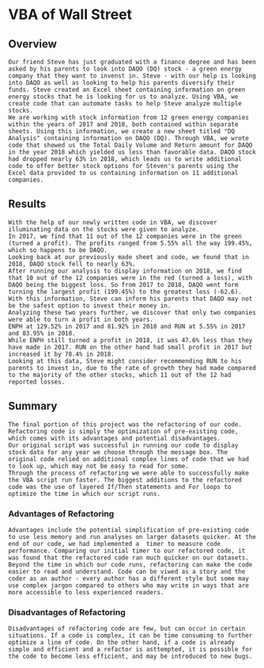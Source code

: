 # VBA of Wall Street

## Overview
    Our friend Steve has just graduated with a finance degree and has been asked by his parents to look into DAQO (DQ) stock - a green energy company that they want to invenst in. Steve - with our help is looking into DAQO as well as looking to help his parents diversify their funds. Steve created an Excel sheet containing information on green energy stocks that he is looking for us to analyze. Using VBA, we create code that can automate tasks to help Steve analyze multiple stocks. 
    We are working with stock information from 12 green energy companies within the years of 2017 and 2018, both contained within separate sheets. Using this information, we create a new sheet titled "DQ Analysis" containing information on DAQO (DQ). Through VBA, we wrote code that showed us the Total Daily Volume and Return amount for DAQO in the year 2018 which yielded us less than favorable data. DAQO stock had dropped nearly 63% in 2018, which leads us to write additional code to offer better stock options for Steven's parents using the Excel data provided to us containing information on 11 additional companies. 

## Results
    With the help of our newly written code in VBA, we discover illuminating data on the stocks were given to analyze.
    In 2017, we find that 11 out of the 12 companies were in the green (turned a profit). The profits ranged from 5.55% all the way 199.45%, which so happens to be DAQO.
    Looking back at our previously made sheet and code, we found that in 2018, DAQO stock fell to nearly 63%.
    After running our analysis to display information on 2018, we find that 10 out of the 12 companies were in the red (turned a loss), with DAQO being the biggest loss. So from 2017 to 2018, DAQO went form turning the largest profit (199.45%) to the greatest loss (-62.6).
    With this information, Steve can inform his parents that DAQO may not be the safest option to invest their money in.
    Analyzing these two years further, we discover that only two companies were able to turn a profit in both years.
    ENPH at 129.52% in 2017 and 81.92% in 2018 and RUN at 5.55% in 2017 and 83.95% in 2018.
    While ENPH still turned a profit in 2018, it was 47.6% less than they have made in 2017. RUN on the other hand had small profit in 2017 but increased it by 78.4% in 2018.
    Looking at this data, Steve might consider recommending RUN to his parents to invest in, due to the rate of growth they had made compared to the majority of the other stocks, which 11 out of the 12 had reported losses.


## Summary
    The final portion of this project was the refactoring of our code. Refactoring code is simply the optimization of pre-existing code, which comes with its advantages and potential disadvantages.
    Our original script was successful in running our code to display stock data for any year we choose through the message box. The original code relied on additional complex lines of code that we had to look up, which may not be easy to read for some.
    Through the process of refactoring we were able to successfully make the VBA script run faster. The biggest additions to the refactored code was the use of layered If/Then statements and For loops to optimize the time in which our script runs.
### Advantages of Refactoring    
    Advantages include the potential simplification of pre-existing code to use less memory and run analyses on larger datasets quicker. At the end of our code, we had implemented a  timer to measure code performance. Comparing our initial timer to our refactored code, it was found that the refactored code ran much quicker on our datasets. Beyond the time in which our code runs, refactoring can make the code easier to read and understand. Code can be viwed as a story and the coder as an author - every author has a different style but some may use complex jargon compared to others who may write in ways that are more accessible to less experienced readers.
### Disadvantages of Refactoring    
    Disadvantages of refactoring code are few, but can occur in certain situations. If a code is complex, it can be time consuming to further optimize a line of code. On the other hand, if a code is already simple and efficient and a refactor is asttempted, it is possible for the code to become less efficient, and may be introduced to new bugs.


    

